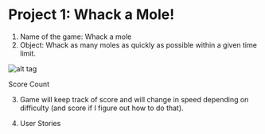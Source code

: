 # Project 1: Whack a Mole!

1. Name of the game: Whack a mole
2. Object: Whack as many moles as quickly as possible within a given time limit.


![alt tag](https://github.com/ajchan11/projectOne/blob/master/wireFrame.png)

Score Count


3. Game will keep track of score and will change in speed depending on difficulty (and score if I figure out how to do that).

4. User Stories 

